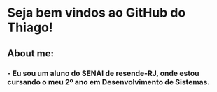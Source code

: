 <h1>Seja bem vindos ao GitHub do Thiago!</h1>
</break>

<h2>About me:</h2>
</break>

<h3>
- Eu sou um aluno do SENAI de resende-RJ, onde estou cursando o meu 2º ano em Desenvolvimento de Sistemas.
</h3>




